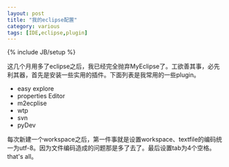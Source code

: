 ```yaml
---
layout: post
title: "我的eclipse配置"
category: various
tags: [IDE,eclipse,plugin]
---
```

{% include JB/setup %}

这几个月用多了eclipse之后，我已经完全抛弃MyEclipse了。工欲善其事，必先利其器，首先是安装一些实用的插件。下面列表是我常用的一些plugin。   

* easy explore
* properties Editor
* m2ecplise
* wtp
* svn
* pyDev 

每次新建一个workspace之后，第一件事就是设置workspace、textfile的编码统一为utf-8。因为文件编码造成的问题那是多了去了。最后设置tab为4个空格。that's all。
